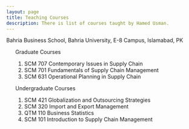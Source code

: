 ```yaml
---
layout: page
title: Teaching Courses
description: There is list of courses taught by Hamed Usman.
---
```

Bahria Business School, Bahria University, E-8 Campus, Islamabad, PK 
<ul style="list-style-type:none;">
 Graduate Courses
  <ol>
    <li>SCM 707 Contemporary Issues in Supply Chain</li>
    <li>SCM 701 Fundamentals of Supply Chain Management</li>
    <li>SCM 631 Operational Planning in Supply Chain</li>
  </ol>
</ul>

<ul style="list-style-type:none;">
 Undergraduate Courses
  <ol>
   <li>SCM 421 Globalization and Outsourcing Strategies</li>
    <li>SCM 320 Import and Export Management</li>
    <li>QTM 110 Business Statistics</li>
    <li>SCM 101 Introduction to Supply Chain Management</li>
   </ol>
</ul>
